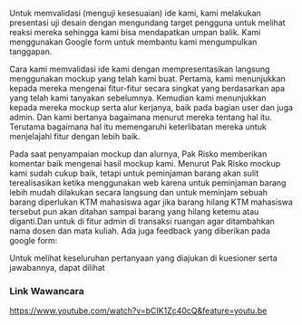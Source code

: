 Untuk memvalidasi (menguji kesesuaian) ide kami, kami melakukan presentasi uji desain dengan mengundang target pengguna untuk melihat reaksi mereka sehingga kami bisa mendapatkan umpan balik. Kami menggunakan Google form untuk membantu kami mengumpulkan tanggapan.

Cara kami memvalidasi ide kami dengan mempresentasikan langsung menggunakan mockup yang telah kami buat. Pertama, kami menunjukkan kepada mereka mengenai fitur-fitur secara singkat yang berdasarkan apa yang telah kami tanyakan sebelumnya. Kemudian kami menunjukkan kepada mereka mockup serta alur kerjanya, baik pada bagian user dan juga admin. Dan kami bertanya bagaimana menurut mereka tentang hal itu. Terutama bagaimana hal itu memengaruhi keterlibatan mereka untuk menjelajahi fitur dengan lebih baik.

Pada saat penyampaian mockup dan alurnya, Pak Risko memberikan komentar baik mengenai hasil mockup kami. Menurut Pak Risko mockup kami sudah cukup baik, tetapi untuk peminjaman barang akan sulit terealisasikan ketika menggunakan web karena untuk peminjaman barang lebih mudah dilakukan secara langsung dan untuk meminjam sebuah barang diperlukan KTM mahasiswa agar jika barang hilang KTM mahasiswa tersebut pun akan ditahan sampai barang yang hilang ketemu atau diganti.Dan untuk di fitur admin di transaksi ruangan agar ditambahkan nama dosen dan mata kuliah. Ada juga feedback yang diberikan pada google form:

Untuk melihat keseluruhan pertanyaan yang diajukan di kuesioner serta jawabannya, dapat dilihat

### Link Wawancara
https://www.youtube.com/watch?v=bCIK1Zc40cQ&feature=youtu.be
